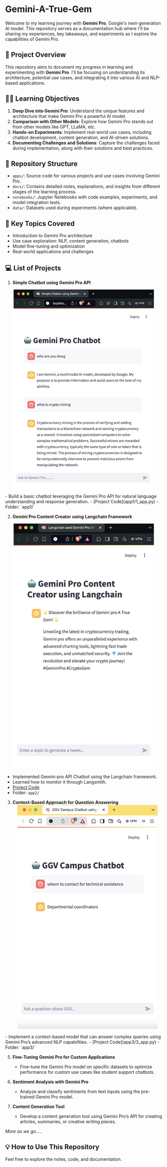 # Gemini-A-True-Gem

Welcome to my learning journey with **Gemini Pro**, Google's next-generation AI model. This repository serves as a documentation hub where I'll be sharing my experiences, key takeaways, and experiments as I explore the capabilities of Gemini Pro.

## 🚀 Project Overview

This repository aims to document my progress in learning and experimenting with **Gemini Pro**. I'll be focusing on understanding its architecture, potential use cases, and integrating it into various AI and NLP-based applications.

## 🧑‍💻 Learning Objectives

1. **Deep Dive into Gemini Pro**: Understand the unique features and architecture that make Gemini Pro a powerful AI model.
2. **Comparison with Other Models**: Explore how Gemini Pro stands out from other models like GPT, LLaMA, etc.
3. **Hands-on Experiments**: Implement real-world use cases, including chatbot development, content generation, and AI-driven solutions.
4. **Documenting Challenges and Solutions**: Capture the challenges faced during implementation, along with their solutions and best practices.

## 📂 Repository Structure

- `apps/`: Source code for various projects and use cases involving Gemini Pro.
- `docs/`: Contains detailed notes, explanations, and insights from different stages of the learning process.
- `notebooks/`: Jupyter Notebooks with code examples, experiments, and model integration tests.
- `data/`: Datasets used during experiments (where applicable).

## 📜 Key Topics Covered

- Introduction to Gemini Pro architecture
- Use case exploration: NLP, content generation, chatbots
- Model fine-tuning and optimization
- Real-world applications and challenges

## 💻 List of Projects

1. **Simple Chatbot using Gemini Pro API**
  <div align="center">
     <img src="app1/1_app.png" alt="Simple Chatbot using Gemini Pro API" width="450"/>
  </div>
   - Build a basic chatbot leveraging the Gemini Pro API for natural language understanding and response generation.
   - [Project Code](app1/1_app.py)
   - Folder: `app1/`

2. **Gemini Pro Content Creator using Langchain Framework**
  <div align="center">
     <img src="app2/2_app.png" alt="Simple Chatbot using Gemini Pro API" width="450"/>
  </div>

   - Implemented Gemini-pro API Chatbot using the Langchain framework. 
   - Learned how to monitor it through Langsmith.
   - [Project Code](app2/2_app.py)
   - Folder: `app2/`
     
3. **Context-Based Approach for Question Answering**  
   <div align="center">
     <img src="app3/3_app.png" alt="Gemini Chatbot Context Based" width="450"/>
  </div>
   - Implement a context-based model that can answer complex queries using Gemini Pro’s advanced NLP capabilities.
   - [Project Code](app3/3_app.py)
   - Folder: `app3/`

5. **Fine-Tuning Gemini Pro for Custom Applications**  
   - Fine-tune the Gemini Pro model on specific datasets to optimize performance for custom use cases like student support chatbots.

6. **Sentiment Analysis with Gemini Pro**  
   - Analyze and classify sentiments from text inputs using the pre-trained Gemini Pro model.

7. **Content Generation Tool**  
   - Develop a content generation tool using Gemini Pro’s API for creating articles, summaries, or creative writing pieces.

*More as we go.....*

## 💡 How to Use This Repository

Feel free to explore the notes, code, and documentation.
